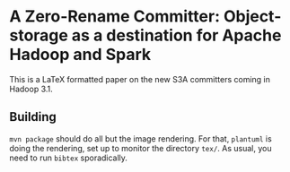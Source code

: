 # A Zero-Rename Committer: Object-storage as a destination for Apache Hadoop and Spark

This is a LaTeX formatted paper on the new S3A committers coming in Hadoop 3.1.



## Building

`mvn package` should do all but the image rendering. For that, `plantuml` is
doing the rendering, set up to monitor the directory `tex/`. 
As usual, you need to run `bibtex` sporadically.
